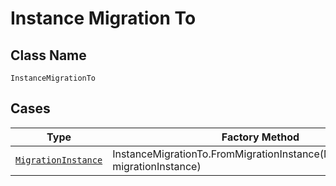 
# Instance Migration To

## Class Name

`InstanceMigrationTo`

## Cases

| Type | Factory Method |
|  --- | --- |
| [`MigrationInstance`](../../../doc/models/migration-instance.md) | InstanceMigrationTo.FromMigrationInstance(MigrationInstance migrationInstance) |

